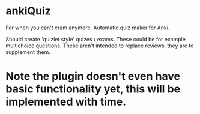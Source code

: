 # ankiQuiz
For when you can't cram anymore. Automatic quiz maker for Anki.

Should create 'quizlet style' quizes / exams. These could be for example multichoice questions. These aren't intended to replace reviews, they are to supplement them.

# Note the plugin doesn't even have basic functionality yet, this will be implemented with time.
